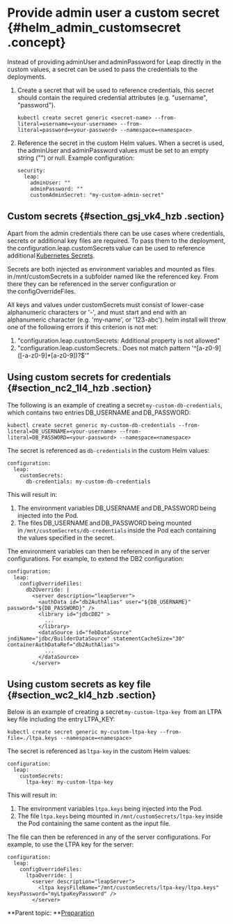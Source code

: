 # Provide admin user a custom secret {#helm_admin_customsecret .concept}

Instead of providing adminUser and adminPassword for Leap directly in the custom values, a secret can be used to pass the credentials to the deployments.

1.  Create a secret that will be used to reference credentials, this secret should contain the required credential attributes \(e.g. "username", "password"\).

    ``` {#codeblock_ggz_rk4_hzb}
    kubectl create secret generic <secret-name> --from-literal=username=<your-username> --from-
    literal=password=<your-password> --namespace=<namespace> 
    ```

2.  Reference the secret in the custom Helm values. When a secret is used, the adminUser and adminPassword values must be set to an empty string \(""\) or null. Example configuration:

    ``` {#codeblock_t3c_5k4_hzb}
    security: 
      leap: 
        adminUser: "" 
        adminPassword: "" 
        customAdminSecret: "my-custom-admin-secret"
    ```


## Custom secrets {#section_gsj_vk4_hzb .section}

Apart from the admin credentials there can be use cases where credentials, secrets or additional key files are required. To pass them to the deployment, the configuration.leap.customSecrets value can be used to reference additional [Kubernetes Secrets](https://kubernetes.io/docs/concepts/configuration/secret/).



Secrets are both injected as environment variables and mounted as files in /mnt/customSecrets in a subfolder named like the referenced key. From there they can be referenced in the server configuration or the configOverrideFiles.



All keys and values under customSecrets must consist of lower-case alphanumeric characters or '-', and must start and end with an alphanumeric character \(e.g. 'my-name', or '123-abc'\). helm install will throw one of the following errors if this criterion is not met:

1.  "configuration.leap.customSecrets: Additional property is not allowed"
2.  "configuration.leap.customSecrets.: Does not match pattern '^\[a-z0-9\]\(\[-a-z0-9\]\*\[a-z0-9\]\)?$'"

## Using custom secrets for credentials {#section_nc2_1l4_hzb .section}

The following is an example of creating a secret `my-custom-db-credentials`, which contains two entries DB\_USERNAME and DB\_PASSWORD:

``` {#codeblock_dnz_1l4_hzb}
kubectl create secret generic my-custom-db-credentials --from-literal=DB_USERNAME=<your-username> --from-
literal=DB_PASSWORD=<your-password> --namespace=<namespace> 
```

The secret is referenced as `db-credentials` in the custom Helm values:

``` {#codeblock_tjm_2l4_hzb}
configuration: 
  leap: 
    customSecrets: 
      db-credentials: my-custom-db-credentials
```

This will result in:

1.  The environment variables DB\_USERNAME and DB\_PASSWORD being injected into the Pod.
2.  The files DB\_USERNAME and DB\_PASSWORD being mounted in `/mnt/customSecrets/db-credentials` inside the Pod each containing the values specified in the secret.

The environment variables can then be referenced in any of the server configurations. For example, to extend the DB2 configuration:

``` {#codeblock_fwl_3l4_hzb}
configuration: 
  leap: 
    configOverrideFiles: 
      db2Override: | 
        <server description="leapServer">  
          <authData id="db2AuthAlias" user="${DB_USERNAME}" password="${DB_PASSWORD}" />  
          <library id="jdbcDB2" >  
            ... 
          </library>  
          <dataSource id="febDataSource" jndiName="jdbc/BuilderDataSource" statementCacheSize="30" containerAuthDataRef="db2AuthAlias">  
            ... 
          </dataSource>  
        </server> 
```

## Using custom secrets as key file {#section_wc2_kl4_hzb .section}

Below is an example of creating a secret `my-custom-ltpa-key`  from an LTPA key file including the entry LTPA\_KEY:

``` {#codeblock_njw_nl4_hzb}
kubectl create secret generic my-custom-ltpa-key --from-file=./ltpa.keys --namespace=<namespace> 
```

The secret is referenced as `ltpa-key` in the custom Helm values:

``` {#codeblock_tny_pl4_hzb}
configuration: 
  leap: 
    customSecrets: 
      ltpa-key: my-custom-ltpa-key 
```

This will result in:

1.  The environment variables `ltpa.keys` being injected into the Pod.
2.  The file `ltpa.keys` being mounted in `/mnt/customSecrets/ltpa-key` inside the Pod containing the same content as the input file.

The file can then be referenced in any of the server configurations. For example, to use the LTPA key for the server:

``` {#codeblock_tg4_tl4_hzb}
configuration: 
  leap: 
    configOverrideFiles: 
      ltpaOverride: | 
        <server description="leapServer">  
          <ltpa keysFileName="/mnt/customSecrets/ltpa-key/ltpa.keys" keysPassword="myLtpaKeyPassword" /> 
        </server> 
```

**Parent topic: **[Preparation](helm_preparation.md)

